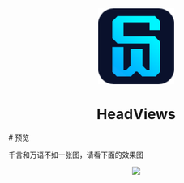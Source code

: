<div align=center>    
    <img src="https://github.com/headwww/HeadViews/blob/main/app/src/main/res/drawable/app_logo.png" width="150">    
    <center><h1>HeadViews</h1></center> 
</div>
# 预览

千言和万语不如一张图，请看下面的效果图
<div align=center>  
<img src="https://github.com/headwww/HeadViews/blob/main/screenshot/20220609_162323.gif?raw=true">    
</div>
